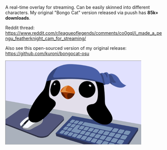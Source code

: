 A real-time overlay for streaming. Can be easily skinned into different characters. My original "Bongo Cat" version released via puush has **85k+ downloads**.

Reddit thread: https://www.reddit.com/r/leagueoflegends/comments/co0gql/i_made_a_pengu_featherknight_cam_for_streaming/

Also see this open-sourced version of my original release: https://github.com/kuroni/bongocat-osu

<img src="demo.gif" width="431" height="267"/>


